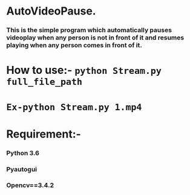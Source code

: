 # AutoVideoPause.
### This is the simple program which automatically pauses videoplay when any person is not in front of it and resumes playing when any person comes in front of it.

# How to use:- `python Stream.py full_file_path`
#               `Ex-python Stream.py 1.mp4`

# Requirement:-
### Python 3.6
### Pyautogui
### Opencv==3.4.2

